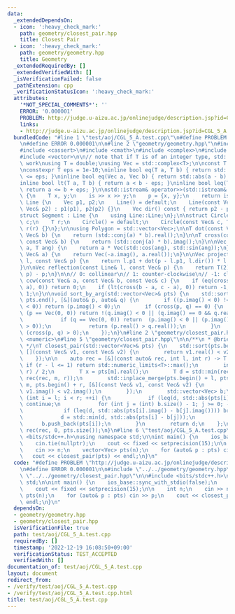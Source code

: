 ```yaml
---
data:
  _extendedDependsOn:
  - icon: ':heavy_check_mark:'
    path: geometry/closest_pair.hpp
    title: Closest Pair
  - icon: ':heavy_check_mark:'
    path: geometry/geometry.hpp
    title: Geometry
  _extendedRequiredBy: []
  _extendedVerifiedWith: []
  _isVerificationFailed: false
  _pathExtension: cpp
  _verificationStatusIcon: ':heavy_check_mark:'
  attributes:
    '*NOT_SPECIAL_COMMENTS*': ''
    ERROR: '0.000001'
    PROBLEM: http://judge.u-aizu.ac.jp/onlinejudge/description.jsp?id=CGL_5_A
    links:
    - http://judge.u-aizu.ac.jp/onlinejudge/description.jsp?id=CGL_5_A
  bundledCode: "#line 1 \"test/aoj/CGL_5_A.test.cpp\"\n#define PROBLEM \"http://judge.u-aizu.ac.jp/onlinejudge/description.jsp?id=CGL_5_A\"\
    \n#define ERROR 0.000001\n\n#line 2 \"geometry/geometry.hpp\"\n#include <algorithm>\n\
    #include <cassert>\n#include <cmath>\n#include <complex>\n#include <iostream>\n\
    #include <vector>\n\n// note that if T is of an integer type, std::abs does not\
    \ work\nusing T = double;\nusing Vec = std::complex<T>;\n\nconst T PI = std::acos(-1);\n\
    \nconstexpr T eps = 1e-10;\ninline bool eq(T a, T b) { return std::abs(a - b)\
    \ <= eps; }\ninline bool eq(Vec a, Vec b) { return std::abs(a - b) <= eps; }\n\
    inline bool lt(T a, T b) { return a < b - eps; }\ninline bool leq(T a, T b) {\
    \ return a <= b + eps; }\n\nstd::istream& operator>>(std::istream& is, Vec& p)\
    \ {\n    T x, y;\n    is >> x >> y;\n    p = {x, y};\n    return is;\n}\n\nstruct\
    \ Line {\n    Vec p1, p2;\n    Line() = default;\n    Line(const Vec& p1, const\
    \ Vec& p2) : p1(p1), p2(p2) {}\n    Vec dir() const { return p2 - p1; }\n};\n\n\
    struct Segment : Line {\n    using Line::Line;\n};\n\nstruct Circle {\n    Vec\
    \ c;\n    T r;\n    Circle() = default;\n    Circle(const Vec& c, T r) : c(c),\
    \ r(r) {}\n};\n\nusing Polygon = std::vector<Vec>;\n\nT dot(const Vec& a, const\
    \ Vec& b) {\n    return (std::conj(a) * b).real();\n}\n\nT cross(const Vec& a,\
    \ const Vec& b) {\n    return (std::conj(a) * b).imag();\n}\n\nVec rot(const Vec&\
    \ a, T ang) {\n    return a * Vec(std::cos(ang), std::sin(ang));\n}\n\nVec perp(const\
    \ Vec& a) {\n    return Vec(-a.imag(), a.real());\n}\n\nVec projection(const Line&\
    \ l, const Vec& p) {\n    return l.p1 + dot(p - l.p1, l.dir()) * l.dir() / std::norm(l.dir());\n\
    }\n\nVec reflection(const Line& l, const Vec& p) {\n    return T(2) * projection(l,\
    \ p) - p;\n}\n\n// 0: collinear\n// 1: counter-clockwise\n// -1: clockwise\nint\
    \ ccw(const Vec& a, const Vec& b, const Vec& c) {\n    if (eq(cross(b - a, c -\
    \ a), 0)) return 0;\n    if (lt(cross(b - a, c - a), 0)) return -1;\n    return\
    \ 1;\n}\n\nvoid sort_by_arg(std::vector<Vec>& pts) {\n    std::sort(pts.begin(),\
    \ pts.end(), [&](auto& p, auto& q) {\n        if ((p.imag() < 0) != (q.imag()\
    \ < 0)) return (p.imag() < 0);\n        if (cross(p, q) == 0) {\n            if\
    \ (p == Vec(0, 0)) return !(q.imag() < 0 || (q.imag() == 0 && q.real() > 0));\n\
    \            if (q == Vec(0, 0)) return  (p.imag() < 0 || (p.imag() == 0 && p.real()\
    \ > 0));\n            return (p.real() > q.real());\n        }\n        return\
    \ (cross(p, q) > 0);\n    });\n}\n#line 2 \"geometry/closest_pair.hpp\"\n#include\
    \ <numeric>\n#line 5 \"geometry/closest_pair.hpp\"\n\n/**\n * @brief Closest Pair\n\
    \ */\nT closest_pair(std::vector<Vec>& pts) {\n    std::sort(pts.begin(), pts.end(),\
    \ [](const Vec& v1, const Vec& v2) {\n        return v1.real() < v2.real();\n\
    \    });\n\n    auto rec = [&](const auto& rec, int l, int r) -> T {\n       \
    \ if (r - l <= 1) return std::numeric_limits<T>::max();\n        int m = (l +\
    \ r) / 2;\n        T x = pts[m].real();\n        T d = std::min(rec(rec, l, m),\
    \ rec(rec, m, r));\n        std::inplace_merge(pts.begin() + l, pts.begin() +\
    \ m, pts.begin() + r, [&](const Vec& v1, const Vec& v2) {\n            return\
    \ v1.imag() < v2.imag();\n        });\n        std::vector<Vec> b;\n        for\
    \ (int i = l; i < r; ++i) {\n            if (leq(d, std::abs(pts[i].real() - x)))\
    \ continue;\n            for (int j = (int) b.size() - 1; j >= 0; --j) {\n   \
    \             if (leq(d, std::abs(pts[i].imag() - b[j].imag()))) break;\n    \
    \            d = std::min(d, std::abs(pts[i] - b[j]));\n            }\n      \
    \      b.push_back(pts[i]);\n        }\n        return d;\n    };\n\n    return\
    \ rec(rec, 0, pts.size());\n}\n#line 6 \"test/aoj/CGL_5_A.test.cpp\"\n\n#include\
    \ <bits/stdc++.h>\nusing namespace std;\n\nint main() {\n    ios_base::sync_with_stdio(false);\n\
    \    cin.tie(nullptr);\n    cout << fixed << setprecision(15);\n\n    int n;\n\
    \    cin >> n;\n    vector<Vec> pts(n);\n    for (auto& p : pts) cin >> p;\n \
    \   cout << closest_pair(pts) << endl;\n}\n"
  code: "#define PROBLEM \"http://judge.u-aizu.ac.jp/onlinejudge/description.jsp?id=CGL_5_A\"\
    \n#define ERROR 0.000001\n\n#include \"../../geometry/geometry.hpp\"\n#include\
    \ \"../../geometry/closest_pair.hpp\"\n\n#include <bits/stdc++.h>\nusing namespace\
    \ std;\n\nint main() {\n    ios_base::sync_with_stdio(false);\n    cin.tie(nullptr);\n\
    \    cout << fixed << setprecision(15);\n\n    int n;\n    cin >> n;\n    vector<Vec>\
    \ pts(n);\n    for (auto& p : pts) cin >> p;\n    cout << closest_pair(pts) <<\
    \ endl;\n}\n"
  dependsOn:
  - geometry/geometry.hpp
  - geometry/closest_pair.hpp
  isVerificationFile: true
  path: test/aoj/CGL_5_A.test.cpp
  requiredBy: []
  timestamp: '2022-12-19 16:08:50+09:00'
  verificationStatus: TEST_ACCEPTED
  verifiedWith: []
documentation_of: test/aoj/CGL_5_A.test.cpp
layout: document
redirect_from:
- /verify/test/aoj/CGL_5_A.test.cpp
- /verify/test/aoj/CGL_5_A.test.cpp.html
title: test/aoj/CGL_5_A.test.cpp
---
```

